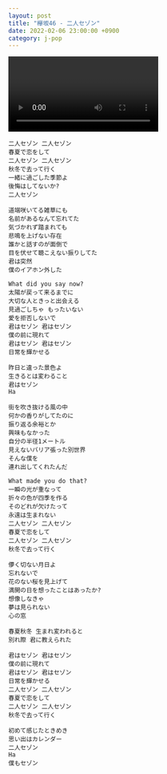 ```yaml
---
layout: post
title: "欅坂46 - 二人セゾン"
date: 2022-02-06 23:00:00 +0900
category: j-pop
---
```


<div class="video-container">
    <video id="player" class="video-js vjs-default-skin vjs-big-play-centered" data-json="/public/json/j-pop/欅坂46 - 二人セゾン.json"></video>
</div>

```
二人セゾン 二人セゾン
春夏で恋をして
二人セゾン 二人セゾン
秋冬で去って行く
一緒に過ごした季節よ
後悔はしてないか?
二人セゾン

道端咲いてる雑草にも
名前があるなんて忘れてた
気づかれず踏まれても
悲鳴を上げない存在
誰かと話すのが面倒で
目を伏せて聴こえない振りしてた
君は突然
僕のイアホン外した

What did you say now?
太陽が戻って来るまでに
大切な人ときっと出会える
見過ごしちゃ もったいない
愛を拒否しないで
君はセゾン 君はセゾン
僕の前に現れて
君はセゾン 君はセゾン
日常を輝かせる

昨日と違った景色よ
生きるとは変わること
君はセゾン
Ha

街を吹き抜ける風の中
何かの香りがしてたのに
振り返る余裕とか
興味もなかった
自分の半径1メートル
見えないバリア張った別世界
そんな僕を
連れ出してくれたんだ

What made you do that?
一瞬の光が重なって
折々の色が四季を作る
そのどれが欠けたって
永遠は生まれない
二人セゾン 二人セゾン
春夏で恋をして
二人セゾン 二人セゾン
秋冬で去って行く

儚く切ない月日よ
忘れないで
花のない桜を見上げて
満開の日を想ったことはあったか?
想像しなきゃ
夢は見られない
心の窓

春夏秋冬 生まれ変われると
別れ際 君に教えられた

君はセゾン 君はセゾン
僕の前に現れて
君はセゾン 君はセゾン
日常を輝かせる
二人セゾン 二人セゾン
春夏で恋をして
二人セゾン 二人セゾン
秋冬で去って行く

初めて感じたときめき
思い出はカレンダー
二人セゾン
Ha
僕もセゾン
```
